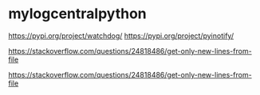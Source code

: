 # mylogcentralpython

https://pypi.org/project/watchdog/
https://pypi.org/project/pyinotify/

https://stackoverflow.com/questions/24818486/get-only-new-lines-from-file

https://stackoverflow.com/questions/24818486/get-only-new-lines-from-file
